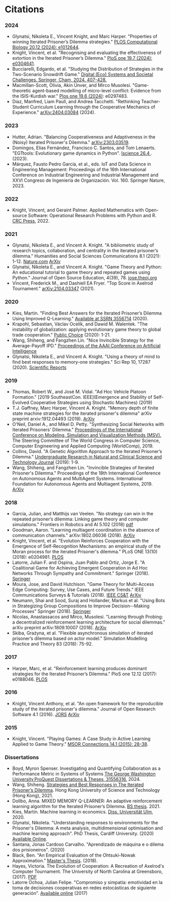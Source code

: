 # Citations

### 2024

* Glynatsi, Nikoleta E., Vincent Knight, and Marc Harper. "Properties of winning Iterated Prisoner’s Dilemma strategies." [PLOS Computational Biology 20.12 (2024): e1012644](https://journals.plos.org/ploscompbiol/article?id=10.1371/journal.pcbi.1012644).
* Knight, Vincent, et al. "Recognising and evaluating the effectiveness of extortion in the Iterated Prisoner’s Dilemma." [PloS one 19.7 (2024): e0304641](https://journals.plos.org/plosone/article?id=10.1371/journal.pone.0304641).
* Bucciarelli, Edgardo, et al. "Studying the Distribution of Strategies in the Two-Scenario Snowdrift Game." [Digital (Eco) Systems and Societal Challenges. Springer, Cham, 2024. 407-428.](https://link.springer.com/chapter/10.1007/978-3-031-75586-6_22)
* Macmillan-Scott, Olivia, Akin Ünver, and Mirco Musolesi. "Game-theoretic agent-based modelling of micro-level conflict: Evidence from the ISIS-Kurdish war." [Plos one 19.6 (2024)](https://journals.plos.org/plosone/article?id=10.1371/journal.pone.0297483): e0297483.
* Diaz, Manfred, Liam Paull, and Andrea Tacchetti. "Rethinking Teacher-Student Curriculum Learning through the Cooperative Mechanics of Experience." [arXiv:2404.03084](https://arxiv.org/abs/2404.03084) (2024).

### 2023

* Hutter, Adrian. "Balancing Cooperativeness and Adaptiveness in the (Noisy) Iterated Prisoner's Dilemma." [arXiv:2303.03519](https://arxiv.org/abs/2303.03519).
* Domingos, Elias Fernández, Francisco C. Santos, and Tom Lenaerts. "EGTtools: Evolutionary game dynamics in Python". [Iscience 26.4 ](https://www.cell.com/iscience/pdf/S2589-0042(23)00496-0.pdf). (2023).
* Márquez, Fausto Pedro García, et al., eds. IoT and Data Science in Engineering Management: Proceedings of the 16th International Conference on Industrial Engineering and Industrial Management and XXVI Congreso de Ingeniería de Organización. Vol. 160. Springer Nature, 2023.

### 2022

* Knight, Vincent, and Geraint Palmer. Applied Mathematics with Open-source Software: Operational Research Problems with Python and R. [CRC Press](https://www.taylorfrancis.com/books/mono/10.1201/9780429328534/applied-mathematics-open-source-software-vincent-knight-geraint-palmer), 2022.

### 2021
* Glynatsi, Nikoleta E., and Vincent A. Knight. "A bibliometric study of research topics, collaboration, and centrality in the iterated prisoner’s dilemma." Humanities and Social Sciences Communications 8.1 (2021): 1-12. [Nature.com](https://www.nature.com/articles/s41599-021-00718-9) [ArXiv](https://arxiv.org/abs/1911.06128)
* Glynatsi, Nikoleta E., and Vincent A. Knight. "Game Theory and Python: An educational tutorial to game theory and repeated games using Python." Journal of Open Source Education, 4(39), 78. [jose.theoj.org](https://doi.org/10.21105/jose.00078)
* Vincent, Frederick M., and Dashiell EA Fryer. "Top Score in Axelrod Tournament." [arXiv:2104.03347](https://arxiv.org/abs/2104.03347) (2021).

### 2020

* Kies, Martin. "Finding Best Answers for the Iterated Prisoner’s Dilemma Using Improved Q-Learning." [Available at SSRN 3556714](https://papers.ssrn.com/sol3/papers.cfm?abstract_id=3556714) (2020).
* Krapohl, Sebastian, Václav Ocelík, and Dawid M. Walentek. "The instability of globalization: applying evolutionary game theory to global trade cooperation." [Public Choice](https://ideas.repec.org/a/kap/pubcho/vyid10.1007_s11127-020-00799-1.html) (2020): 1-21.
* Wang, Shiheng, and Fangzhen Lin. "Nice Invincible Strategy for the Average-Payoff IPD." [Proceedings of the AAAI Conference on Artificial Intelligence](https://aaai.org/ojs/index.php/AAAI/article/view/5604)
* Glynatsi, Nikoleta E., and Vincent A. Knight. "Using a theory of mind to find best responses to memory-one strategies." Sci Rep 10, 17287 (2020). [Scientific Reports](https://doi.org/10.1038/s41598-020-74181-y)

### 2019

* Thomas, Robert W., and José M. Vidal. "Ad Hoc Vehicle Platoon Formation." [2019 SoutheastCon. IEEE](Emergence and Stability of Self-Evolved Cooperative Strategies using Stochastic Machines) (2019)
* T.J. Gaffney, Marc Harper, Vincent A. Knight. "Memory depth of finite state machine strategies for the iterated prisoner's dilemma" arXiv preprint arxiv:1912.04493 (2019). [ArXiv](https://arxiv.org/abs/1912.04493)
* O'Neil, Daniel A., and Mikel D. Petty. "Synthesizing Social Networks with Iterated Prisoners' Dilemma." [Proceedings of the International Conference on Modeling, Simulation and Visualization Methods (MSV).](https://csce.ucmss.com/cr/books/2019/LFS/CSREA2019/MSV2345.pdf) The Steering Committee of The World Congress in Computer Science, Computer Engineering and Applied Computing (WorldComp), 2019.
* Collins, David. "A Genetic Algorithm Approach to the Iterated Prisoner’s Dilemma." [Undergraduate Research in Natural and Clinical Science and Technology Journal](https://urncst.com/index.php/urncst/article/view/155) (2019): 1-9.
* Wang, Shiheng, and Fangzhen Lin. "Invincible Strategies of Iterated Prisoner's Dilemma." Proceedings of the 18th International Conference on Autonomous Agents and MultiAgent Systems. International Foundation for Autonomous Agents and Multiagent Systems, 2019.  [ArXiv](https://arxiv.org/abs/1712.06488)

### 2018
* Garcia, Julian, and Matthijs van Veelen. "No strategy can win in the repeated prisoner’s dilemma: Linking game theory and computer simulations." Frontiers in Robotics and AI 5.102 (2018) [pdf](https://static1.squarespace.com/static/56d27a10b6aa606b54a190bf/t/5b864ef11ae6cf2ee0c6c207/1535528708649/20.pdf)
* Goodman, Aaron. "Learning multiagent coordination in the absence of communication channels." arXiv:1802.06036 (2018). [ArXiv](https://arxiv.org/abs/1802.06036)
* Knight, Vincent, et al. "Evolution Reinforces Cooperation with the Emergence of Self-Recognition Mechanisms: an empirical study of the Moran process for the iterated Prisoner's dilemma."  PLoS ONE 13(10) (2018): e0204981. [PLOS](https://journals.plos.org/plosone/article?id=10.1371/journal.pone.0204981)
* Latorre, Julian F. and Ospina, Juan Pablo and Ortiz, Jorge E. "A Coalitional Game for Achieving Emergent Cooperation in Ad Hoc Networks Through Sympathy and Commitment." Springer (2018). [Springer](https://link.springer.com/chapter/10.1007/978-3-030-00350-0_30)
* Moura, Jose, and David Hutchison. "Game Theory for Multi-Access Edge Computing: Survey, Use Cases, and Future Trends." IEEE Communications Surveys & Tutorials (2018). [IEEE CS&T](https://ieeexplore.ieee.org/abstract/document/8424815) [ArXiv](https://arxiv.org/abs/1704.00323)
* Neumann, Shai and Sood, Suraj and Hollander, Markus et al. "Using Bots in Strategizing Group Compositions to Improve Decision--Making Processes" Springer (2018). [Springer](https://link.springer.com/chapter/10.1007/978-3-319-91467-1_24)
* Nicolas, Anastassacos and Mirco, Musolesi. "Learning through Probing: a decentralized reinforcement learning architecture for social dilemmas." arXiv preprint arXiv:1809.10007 (2018). [ArXiv](https://arxiv.org/abs/1809.10007)
* Skiba, Grażyna, et al. "Flexible asynchronous simulation of iterated prisoner’s dilemma based on actor model." Simulation Modelling Practice and Theory 83 (2018): 75-92.

### 2017

* Harper, Marc, et al. "Reinforcement learning produces dominant strategies for the Iterated Prisoner’s Dilemma." PloS one 12.12 (2017): e0188046.  [PLOS](http://journals.plos.org/plosone/article?id=10.1371/journal.pone.0188046)

### 2016

* Knight, Vincent Anthony, et al. "An open framework for the reproducible study of the iterated prisoner's dilemma." Journal of Open Research Software 4.1 (2016). [JORS](https://openresearchsoftware.metajnl.com/articles/10.5334/jors.125/) [ArXiv](https://arxiv.org/abs/1604.00896)

### 2015

* Knight, Vincent. "Playing Games: A Case Study in Active Learning Applied to Game Theory." [MSOR Connections 14.1 (2015): 28-38](https://journals.gre.ac.uk/index.php/msor/article/download/254/254).

### Dissertations
* Boyd, Myron Spenser. Investigating and Quantifying Collaboration as a Performance Metric in Systems of Systems
 [The George Washington University ProQuest Dissertations & Theses, 31556316.](https://www.proquest.com/openview/54d18afb1d41e22d711e097a95477d3b/1?pq-origsite=gscholar&cbl=18750&diss=y) 2024.  
* Wang, Shiheng. [Strategies and Best Responses in The Iterated Prisoner’s Dilemma](https://search.proquest.com/openview/796acc73fdddc4f3635b58b4bfe1f606/1?pq-origsite=gscholar&cbl=2026366&diss=y). Hong Kong University of Science and Technology (Hong Kong), 2021.
* Dollbo, Anna. MIXED MEMORY Q-LEARNER: An adaptive reinforcement learning algorithm for the Iterated Prisoner’s Dilemma. [BS thesis](https://gupea.ub.gu.se/handle/2077/69664). 2021.
* Kies, Martin. Machine learning in economics. [Diss. Universität Ulm](https://oparu.uni-ulm.de/server/api/core/bitstreams/e90ae5d8-6a4b-467e-91ee-75fe0df7c99a/content), 2020.
* Glynatsi, Nikoleta. "Understanding responses to environments for the Prisoner's Dilemma: A meta analysis, multidimensional optimisation and machine learning approach". PhD Thesis, Cardiff University. (2020) [Available Online](http://orca.cf.ac.uk/135221/).
* Santana, Jonas Cardoso Carvalho. "Aprendizado de máquina e o dilema dos prisioneiros". (2020)
* Black, Ben. "An Empirical Evaluation of the Ohtsuki-Nowak Approximation." [Master's Thesis](https://www.lancaster.ac.uk/~blackb/documents/MScDiss.pdf). (2018).
* Hayes, Victoria. The Evolution of Cooperation: A Recreation of Axelrod's Computer Tournament. The University of North Carolina at Greensboro, (2017). [PDF](http://libres.uncg.edu/ir/uncg/f/Hayes_uncg_0154M_12243.pdf)
* Latorre Ochoa, Julian Felipe. "Compromiso y simpatía: emotividad en la toma de decisiones cooperativas en redes estocásticas de siguiente generación". [Available online](https://repositorio.unal.edu.co/handle/unal/60956) (2017)
